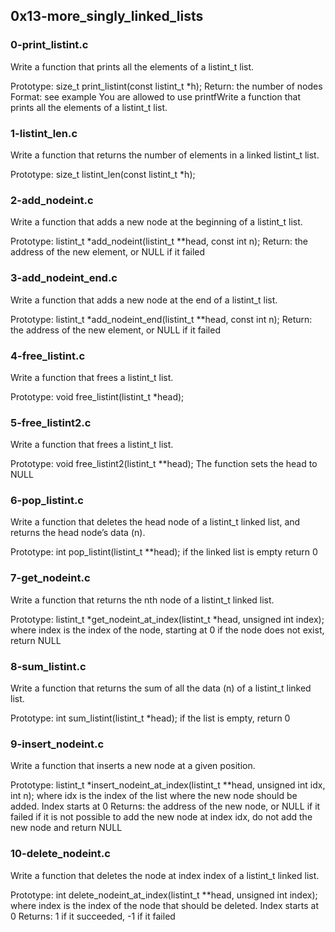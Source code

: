 ## 0x13-more_singly_linked_lists

### 0-print_listint.c
Write a function that prints all the elements of a listint_t list.

Prototype: size_t print_listint(const listint_t *h);
Return: the number of nodes
Format: see example
You are allowed to use printfWrite a function that prints all the elements of a listint_t list.

### 1-listint_len.c
Write a function that returns the number of elements in a linked listint_t list.

Prototype: size_t listint_len(const listint_t *h);

### 2-add_nodeint.c
Write a function that adds a new node at the beginning of a listint_t list.

Prototype: listint_t *add_nodeint(listint_t **head, const int n);
Return: the address of the new element, or NULL if it failed

### 3-add_nodeint_end.c
Write a function that adds a new node at the end of a listint_t list.

Prototype: listint_t *add_nodeint_end(listint_t **head, const int n);
Return: the address of the new element, or NULL if it failed

### 4-free_listint.c
Write a function that frees a listint_t list.

Prototype: void free_listint(listint_t *head);

### 5-free_listint2.c
Write a function that frees a listint_t list.

Prototype: void free_listint2(listint_t **head);
The function sets the head to NULL

### 6-pop_listint.c
Write a function that deletes the head node of a listint_t linked list, and returns the head node’s data (n).

Prototype: int pop_listint(listint_t **head);
if the linked list is empty return 0

### 7-get_nodeint.c
Write a function that returns the nth node of a listint_t linked list.

Prototype: listint_t *get_nodeint_at_index(listint_t *head, unsigned int index);
where index is the index of the node, starting at 0
if the node does not exist, return NULL

### 8-sum_listint.c
Write a function that returns the sum of all the data (n) of a listint_t linked list.

Prototype: int sum_listint(listint_t *head);
if the list is empty, return 0

### 9-insert_nodeint.c
Write a function that inserts a new node at a given position.

Prototype: listint_t *insert_nodeint_at_index(listint_t **head, unsigned int idx, int n);
where idx is the index of the list where the new node should be added. Index starts at 0
Returns: the address of the new node, or NULL if it failed
if it is not possible to add the new node at index idx, do not add the new node and return NULL

### 10-delete_nodeint.c
Write a function that deletes the node at index index of a listint_t linked list.

Prototype: int delete_nodeint_at_index(listint_t **head, unsigned int index);
where index is the index of the node that should be deleted. Index starts at 0
Returns: 1 if it succeeded, -1 if it failed
